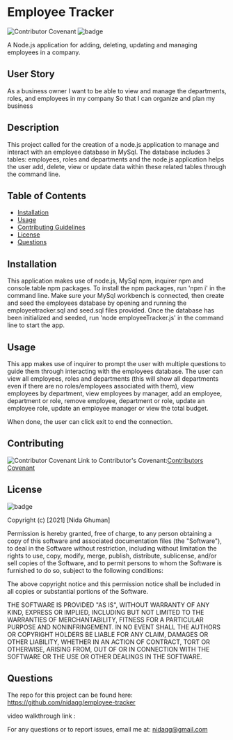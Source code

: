 # Employee Tracker

![Contributor Covenant](https://img.shields.io/badge/Contributor%20Covenant-2.0-4baaaa.svg)
![badge](https://img.shields.io/badge/license-MIT-orange)

A Node.js application for adding, deleting, updating and managing employees in a company.  

## User Story

As a business owner
I want to be able to view and manage the departments, roles, and employees in my company
So that I can organize and plan my business

## Description

This project called for the creation of a node.js application to manage and interact with an employee database in MySql. The database includes 3 tables: employees, roles and departments and the node.js application helps the user add, delete, view or update data within these related tables through the command line. 

## Table of Contents

* [Installation](#installation)
* [Usage](#usage)
* [Contributing Guidelines](#contributing)
* [License](#license)
* [Questions](#questions)

## Installation
 
 This application makes use of node.js, MySql npm, inquirer npm and console.table npm packages. To install the npm packages, run 'npm i' in the command line. Make sure your MySql workbench is connected, then create and seed the employees database by opening and running the employeetracker.sql and seed.sql files provided. Once the database has been initialized and seeded, run 'node employeeTracker.js' in the command line to start the app.


## Usage 

This app makes use of inquirer to prompt the user with multiple questions to guide them through interacting with the employees database. The user can view all employees, roles and departments (this will show all departments even if there are no roles/employees associated with them), view employees by department, view employees by manager, add an employee, department or role, remove employee, department or role, update an employee role, update an employee manager or view the total budget.

When done, the user can click exit to end the connection.



## Contributing
 ![Contributor Covenant](https://img.shields.io/badge/Contributor%20Covenant-2.0-4baaaa.svg)
 Link to Contributor's Covenant:[Contributors Covenant](https://www.contributor-covenant.org/version/2/0/code_of_conduct/) 

 
## License
![badge](https://img.shields.io/badge/license-MIT-orange)
   
Copyright (c) [2021] [Nida Ghuman]

Permission is hereby granted, free of charge, to any person obtaining a copy
of this software and associated documentation files (the "Software"), to deal
in the Software without restriction, including without limitation the rights
to use, copy, modify, merge, publish, distribute, sublicense, and/or sell
copies of the Software, and to permit persons to whom the Software is
furnished to do so, subject to the following conditions:

The above copyright notice and this permission notice shall be included in all
copies or substantial portions of the Software.

THE SOFTWARE IS PROVIDED "AS IS", WITHOUT WARRANTY OF ANY KIND, EXPRESS OR
IMPLIED, INCLUDING BUT NOT LIMITED TO THE WARRANTIES OF MERCHANTABILITY,
FITNESS FOR A PARTICULAR PURPOSE AND NONINFRINGEMENT. IN NO EVENT SHALL THE
AUTHORS OR COPYRIGHT HOLDERS BE LIABLE FOR ANY CLAIM, DAMAGES OR OTHER
LIABILITY, WHETHER IN AN ACTION OF CONTRACT, TORT OR OTHERWISE, ARISING FROM,
OUT OF OR IN CONNECTION WITH THE SOFTWARE OR THE USE OR OTHER DEALINGS IN THE
SOFTWARE. 

## Questions

The repo for this project can be found here: https://github.com/nidaqg/employee-tracker

video walkthrough link : 

For any questions or to report issues, email me at: nidaqg@gmail.com
